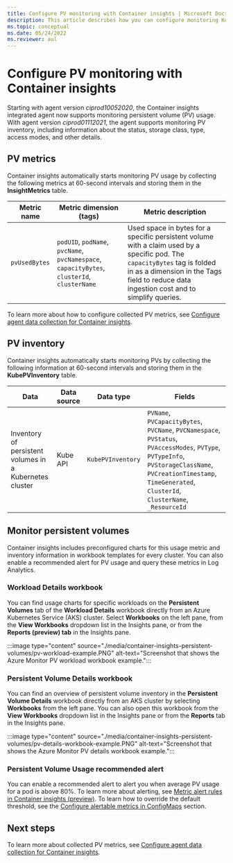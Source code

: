 ```yaml
---
title: Configure PV monitoring with Container insights | Microsoft Docs
description: This article describes how you can configure monitoring Kubernetes clusters with persistent volumes with Container insights.
ms.topic: conceptual
ms.date: 05/24/2022
ms.reviewer: aul
---
```


# Configure PV monitoring with Container insights

Starting with agent version *ciprod10052020*, the Container insights integrated agent now supports monitoring persistent volume (PV) usage. With agent version *ciprod01112021*, the agent supports monitoring PV inventory, including information about the status, storage class, type, access modes, and other details.

## PV metrics

Container insights automatically starts monitoring PV usage by collecting the following metrics at 60-second intervals and storing them in the **InsightMetrics** table.

| Metric name | Metric dimension (tags) | Metric description |
|-----|-----------|----------|
| `pvUsedBytes`| `podUID`, `podName`, `pvcName`, `pvcNamespace`, `capacityBytes`, `clusterId`, `clusterName`| Used space in bytes for a specific persistent volume with a claim used by a specific pod. The `capacityBytes` tag is folded in as a dimension in the Tags field to reduce data ingestion cost and to simplify queries.|

To learn more about how to configure collected PV metrics, see [Configure agent data collection for Container insights](./container-insights-data-collection-config-map.md).

## PV inventory

Container insights automatically starts monitoring PVs by collecting the following information at 60-second intervals and storing them in the **KubePVInventory** table.

|Data |Data source| Data type| Fields|
|-----|-----------|----------|-------|
|Inventory of persistent volumes in a Kubernetes cluster |Kube API |`KubePVInventory` |    `PVName`, `PVCapacityBytes`, `PVCName`, `PVCNamespace`, `PVStatus`, `PVAccessModes`, `PVType`, `PVTypeInfo`, `PVStorageClassName`, `PVCreationTimestamp`, `TimeGenerated`, `ClusterId`, `ClusterName`, `_ResourceId` |

## Monitor persistent volumes

Container insights includes preconfigured charts for this usage metric and inventory information in workbook templates for every cluster. You can also enable a recommended alert for PV usage and query these metrics in Log Analytics.

### Workload Details workbook

You can find usage charts for specific workloads on the **Persistent Volumes** tab of the **Workload Details** workbook directly from an Azure Kubernetes Service (AKS) cluster. Select **Workbooks** on the left pane, from the **View Workbooks** dropdown list in the Insights pane, or from the **Reports (preview) tab** in the Insights pane.

:::image type="content" source="./media/container-insights-persistent-volumes/pv-workload-example.PNG" alt-text="Screenshot that shows the Azure Monitor PV workload workbook example.":::

### Persistent Volume Details workbook

You can find an overview of persistent volume inventory in the **Persistent Volume Details** workbook directly from an AKS cluster by selecting **Workbooks** from the left pane. You can also open this workbook from the **View Workbooks** dropdown list in the Insights pane or from the **Reports** tab in the Insights pane.

:::image type="content" source="./media/container-insights-persistent-volumes/pv-details-workbook-example.PNG" alt-text="Screenshot that shows the Azure Monitor PV details workbook example.":::

### Persistent Volume Usage recommended alert
You can enable a recommended alert to alert you when average PV usage for a pod is above 80%. To learn more about alerting, see [Metric alert rules in Container insights (preview)](./container-insights-metric-alerts.md). To learn how to override the default threshold, see the [Configure alertable metrics in ConfigMaps](./container-insights-metric-alerts.md#configure-alertable-metrics-in-configmaps) section.

## Next steps

To learn more about collected PV metrics, see [Configure agent data collection for Container insights](./container-insights-data-collection-config-map.md).